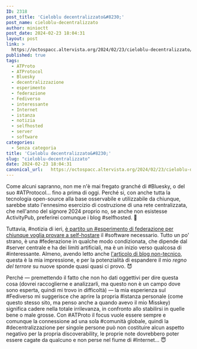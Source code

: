 ```yaml
---
ID: 2318
post_title: 'Cieloblu decentralizzato&#8230;'
post_name: cieloblu-decentralizzato
author: minioctt
post_date: 2024-02-23 18:04:31
layout: post
link: >
  https://octospacc.altervista.org/2024/02/23/cieloblu-decentralizzato/
published: true
tags:
  - ATProto
  - ATProtocol
  - Bluesky
  - decentralizzazione
  - esperimento
  - federazione
  - Fediverso
  - interessante
  - Internet
  - istanza
  - notizia
  - selfhosted
  - server
  - software
categories:
  - Senza categoria
title: 'Cieloblu decentralizzato&#8230;'
slug: "cieloblu-decentralizzato"
date: 2024-02-23 18:04:31
canonical_url:   https://octospacc.altervista.org/2024/02/23/cieloblu-decentralizzato/
---
```

<!-- wp:paragraph -->
<p markdown="1">Come alcuni sapranno, non me n'è mai fregato granché di #Bluesky, o del suo #ATProtocol... fino a prima di oggi. Perché si, con anche tutta la tecnologia open-source alla base osservabile e utilizzabile da chiunque, sarebbe stato l'ennesimo esercizio di costruzione di una rete centralizzata, che nell'anno del signore 2024 proprio no, se anche non esistesse ActivityPub, preferirei comunque i blog #selfhosted. 🗾️</p>
<!-- /wp:paragraph -->

<!-- wp:paragraph -->
<p markdown="1">Tuttavia, #notizia di ieri, <a href="https://docs.bsky.app/blog/self-host-federation">è partito un #esperimento di federazione per chiunque voglia provare a self-hostare</a> il #software necessario. Tutto un po' strano, è una #federazione in qualche modo condizionata, che dipende dal #server centrale e ha dei limiti artificiali, ma è un inizio verso qualcosa di #interessante. Almeno, avendo letto anche <a href="https://bsky.social/about/blog/02-22-2024-open-social-web">l'articolo di blog non-tecnico</a>, questa è la mia impressione, e per la potenzialità di espandere il mio <em>regno del terrore</em> su nuove sponde quasi quasi ci provo. 😈️</p>
<!-- /wp:paragraph -->

<!-- wp:paragraph -->
<p markdown="1">Perché — premettendo il fatto che non ho dati oggettivi per dire questa cosa (dovrei raccoglierne e analizzarli, ma questo non è un campo dove sono esperta, quindi mi trovo in difficoltà) — la mia esperienza sul #Fediverso mi suggerisce che aprire la propria #istanza personale (come questo stesso sito, ma penso anche a quando avevo il mio Misskey) significa cadere nella totale irrilevanza, in confronto allo stabilirsi in quelle bene o male grosse. Con #ATProto il focus vuole essere sempre e comunque la connessione ad una sola #comunità globale, quindi la #decentralizzazione per singole persone può non costituire alcun aspetto negativo per la propria discoverability, le proprie note dovrebbero poter essere cagate da qualcuno e non perse nel fiume di #Internet... 😇️</p>
<!-- /wp:paragraph -->